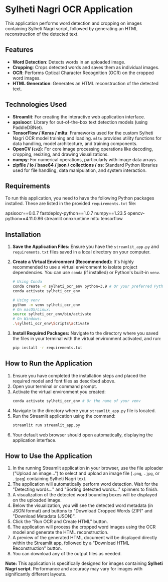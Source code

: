 # Sylheti Nagri OCR Application

This application performs word detection and cropping on images containing Sylheti Nagri script, followed by generating an HTML reconstruction of the detected text.

## Features

- **Word Detection**: Detects words in an uploaded image.
- **Cropping**: Crops detected words and saves them as individual images.
- **OCR**: Performs Optical Character Recognition (OCR) on the cropped word images.
- **HTML Generation**: Generates an HTML reconstruction of the detected text.

## Technologies Used

-   **Streamlit**: For creating the interactive web application interface.
-   **apsisocr**: Library for out-of-the-box text detection models (using PaddleDBNet).
-   **TensorFlow / Keras / mltu**: Frameworks used for the custom Sylheti Nagri OCR model training and loading. `mltu` provides utility functions for data handling, model architecture, and training components.
-   **OpenCV (`cv2`)**: For core image processing operations like decoding, cropping, resizing, and drawing visualizations.
-   **numpy**: For numerical operations, particularly with image data arrays.
-   **zipfile / io / base64 / json / collections / os**: Standard Python libraries used for file handling, data manipulation, and system interaction.

## Requirements

To run this application, you need to have the following Python packages installed. These are listed in the provided `requirements.txt` file:

apsisocr==0.0.7
fastdeploy-python==1.0.7
numpy==1.23.5
opencv-python==4.11.0.86
streamlit
onnxruntime
mltu
tensorflow

## Installation

1.  **Save the Application Files:**
    Ensure you have the `streamlit_app.py` and `requirements.txt` files saved in a local directory on your computer.

2.  **Create a Virtual Environment (Recommended):**
    It's highly recommended to use a virtual environment to isolate project dependencies. You can use `conda` (if installed) or Python's built-in `venv`.

    ```bash
    # Using Conda
    conda create -n sylheti_ocr_env python=3.9 # Or your preferred Python version (3.9 used in recent examples)
    conda activate sylheti_ocr_env

    # Using venv
    python -m venv sylheti_ocr_env
    # On macOS/Linux:
    source sylheti_ocr_env/bin/activate
    # On Windows:
    .\sylheti_ocr_env\Scripts\activate
    ```

3.  **Install Required Packages:**
    Navigate to the directory where you saved the files in your terminal with the virtual environment activated, and run:

    ```bash
    pip install -r requirements.txt
    ```


## How to Run the Application

1.  Ensure you have completed the installation steps and placed the required model and font files as described above.
2.  Open your terminal or command prompt.
3.  Activate the virtual environment you created:
    ```bash
    conda activate sylheti_ocr_env # Or the name of your venv
    ```
4.  Navigate to the directory where your `streamlit_app.py` file is located.
5.  Run the Streamlit application using the command:
    ```bash
    streamlit run streamlit_app.py
    ```
6.  Your default web browser should open automatically, displaying the application interface.

## How to Use the Application

1.  In the running Streamlit application in your browser, use the file uploader ("Upload an image...") to select and upload an image file (`.png`, `.jpg`, or `.jpeg`) containing Sylheti Nagri text.
2.  The application will automatically perform word detection. Wait for the "Detecting words..." and "Sorting detected words..." spinners to finish.
3.  A visualization of the detected word bounding boxes will be displayed on the uploaded image.
4.  Below the visualization, you will see the detected word metadata (in JSON format) and buttons to "Download Cropped Words (ZIP)" and "Download Metadata (JSON)".
5.  Click the "Run OCR and Create HTML" button.
6.  The application will process the cropped word images using the OCR model and generate the HTML reconstruction.
7.  A preview of the generated HTML document will be displayed directly within the Streamlit app, followed by a "Download HTML Reconstruction" button.
8.  You can download any of the output files as needed.

**Note:** This application is specifically designed for images containing **Sylheti Nagri script**. Performance and accuracy may vary for images with significantly different layouts.

